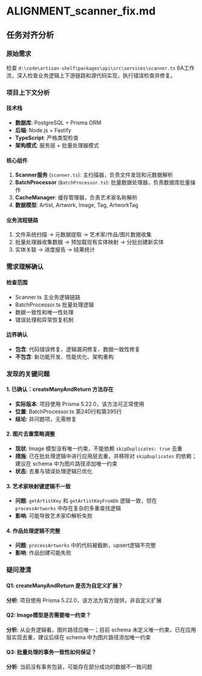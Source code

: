 # ALIGNMENT_scanner_fix.md

## 任务对齐分析

### 原始需求
检查 `d:\code\artisan-shelf\packages\api\src\services\scanner.ts` 6A工作流，深入检查业务逻辑上下游链路和源代码实现，执行错误检查并修复。

### 项目上下文分析

#### 技术栈
- **数据库**: PostgreSQL + Prisma ORM
- **后端**: Node.js + Fastify
- **TypeScript**: 严格类型检查
- **架构模式**: 服务层 + 批量处理器模式

#### 核心组件
1. **Scanner服务** (`scanner.ts`): 主扫描器，负责文件发现和元数据解析
2. **BatchProcessor** (`BatchProcessor.ts`): 批量数据处理器，负责数据库批量操作
3. **CacheManager**: 缓存管理器，负责艺术家名称解析
4. **数据模型**: Artist, Artwork, Image, Tag, ArtworkTag

#### 业务流程链路
1. 文件系统扫描 → 元数据提取 → 艺术家/作品/图片数据收集
2. 批量处理器收集数据 → 预加载现有实体映射 → 分批创建新实体
3. 实体关联 → 进度报告 → 结果统计

### 需求理解确认

#### 检查范围
- Scanner.ts 主业务逻辑链路
- BatchProcessor.ts 批量处理逻辑
- 数据一致性和唯一性处理
- 错误处理和异常恢复机制

#### 边界确认
- **包含**: 代码错误修复、逻辑漏洞修复、数据一致性修复
- **不包含**: 新功能开发、性能优化、架构重构

### 发现的关键问题

#### 1. 已确认：createManyAndReturn 方法存在
- **实际版本**: 项目使用 Prisma 5.22.0，该方法可正常使用
- **位置**: BatchProcessor.ts 第240行和第395行
- **结论**: 非问题项，无需修复

#### 2. 图片去重策略调整
- **现状**: Image 模型没有唯一约束，不能依赖 `skipDuplicates: true` 去重
- **措施**: 已在批处理逻辑中进行应用层去重，并移除对 `skipDuplicates` 的依赖；建议在 schema 中为图片路径添加唯一约束
- **状态**: 去重与错误处理逻辑已优化

#### 3. 艺术家映射键逻辑不一致
- **问题**: `getArtistKey` 和 `getArtistKeyFromDb` 逻辑一致，但在 `processArtworks` 中存在复杂的多重查找逻辑
- **影响**: 可能导致艺术家ID解析失败

#### 4. 作品处理逻辑不完整
- **问题**: `processArtworks` 中的代码被截断，upsert逻辑不完整
- **影响**: 作品创建可能失败

### 疑问澄清

#### Q1: createManyAndReturn 是否为自定义扩展？
**分析**: 项目使用 Prisma 5.22.0，该方法为官方提供，非自定义扩展

#### Q2: Image模型是否需要唯一约束？
**分析**: 从业务逻辑看，图片路径应唯一；目前 schema 未定义唯一约束，已在应用层实现去重，建议后续在 schema 中为图片路径添加唯一约束

#### Q3: 批量处理的事务一致性如何保证？
**分析**: 当前没有事务包装，可能存在部分成功的数据不一致问题